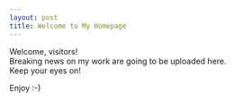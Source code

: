 ```yaml
---
layout: post
title: Welcome to My Homepage
---
```

Welcome, visitors!  
Breaking news on my work are going to be uploaded here.  
Keep your eyes on!

Enjoy :-)
